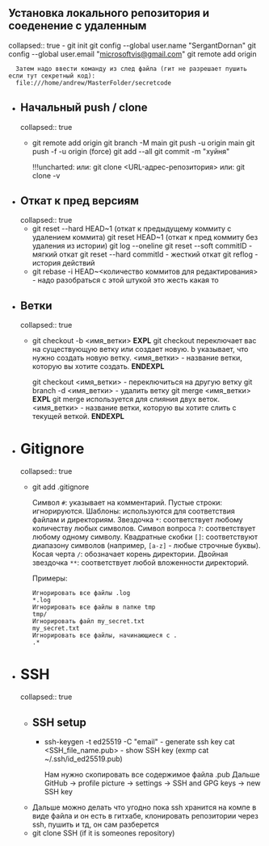 ## Установка локального репозитория и соеденение с удаленным
collapsed:: true
	- git init
	  git config --global user.name "SergantDornan"
	  git config --global user.email "microsoftvis@gmail.com"
	  git remote add origin <repository url>
	  
	  Затем надо ввести команду из след файла (гит не разрешает пушить если тут секретный код):
	  file:///home/andrew/MasterFolder/secretcode
- ## Начальный push / clone
  collapsed:: true
	- git remote add origin <url>
	  git branch -M main
	  git push -u origin main
	  git push -f -u origin <name of branch>     (force)
	  git add --all
	  git commit -m "хуйня"
	  
	  !!!uncharted:
	  или:
	     git clone <URL-адрес-репозитория>
	  или:
	  git clone -v <url>
- ## Откат к пред версиям
  collapsed:: true
	- git reset --hard HEAD~1  (откат к предыдущему коммиту с удалением коммита)
	  git reset HEAD~1 (откат к пред коммиту без удаления из истории)
	  git log --oneline
	  git reset --soft commitID - мягкий откат
	  git reset --hard commitId - жесткий откат
	  git reflog - история действий
	- git rebase -i HEAD~<количество коммитов для редактирования> - надо разобраться с этой штукой это жесть какая то
- ## Ветки
  collapsed:: true
	- git checkout -b <имя_ветки>
	  **EXPL**
	  git checkout переключает вас на существующую ветку или создает новую.
	  b указывает, что нужно создать новую ветку.
	  <имя_ветки> - название ветки, которую вы хотите создать.
	  **ENDEXPL**
	  
	  git checkout <имя_ветки> - переключиться на другую ветку
	  git branch -d <имя_ветки> - удалить ветку
	  git merge <имя_ветки>
	  **EXPL**
	  git merge используется для слияния двух веток.
	  <имя_ветки> - название ветки, которую вы хотите слить с текущей веткой.
	  **ENDEXPL**
- # Gitignore
  collapsed:: true
	- git add .gitignore
	  
	  Символ `#`: указывает на комментарий.
	  Пустые строки: игнорируются.
	  Шаблоны: используются для соответствия файлам и директориям.
	  Звездочка `*`: соответствует любому количеству любых символов.
	  Символ вопроса `?`: соответствует любому одному символу.
	  Квадратные скобки `[]`: соответствуют диапазону символов (например, `[a-z]` - любые строчные буквы).
	  Косая черта `/`: обозначает корень директории.
	  Двойная звездочка `**`: соответствует любой вложенности директорий.
	  
	  Примеры:
	  ```
	  Игнорировать все файлы .log
	  *.log
	  Игнорировать все файлы в папке tmp
	  tmp/
	  Игнорировать файл my_secret.txt
	  my_secret.txt
	  Игнорировать все файлы, начинающиеся с .
	  .*
	  ```
- # SSH
  collapsed:: true
	- ## SSH setup
		- ssh-keygen -t ed25519 -C "email"  - generate ssh key
		  cat <SSH_file_name.pub>  - show SSH key (exmp cat ~/.ssh/id_ed25519.pub)
		  
		  Нам нужно скопировать все содержимое файла .pub
		  Дальше GitHub -> profile picture -> settings -> SSH and GPG keys -> new SSH key
	- Дальше можно делать что угодно пока ssh хранится на компе в виде файла и он есть в гитхабе, клонировать репозитории через ssh, пушить и тд, он сам разберется
	- git clone SSH (if it is someones repository)